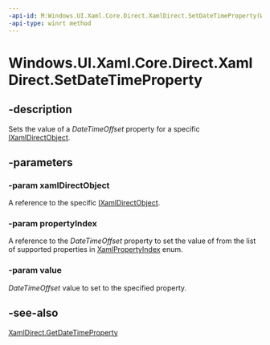 ```yaml
---
-api-id: M:Windows.UI.Xaml.Core.Direct.XamlDirect.SetDateTimeProperty(Windows.UI.Xaml.Core.Direct.IXamlDirectObject,Windows.UI.Xaml.Core.Direct.XamlPropertyIndex,Windows.Foundation.DateTime)
-api-type: winrt method
---
```


<!-- Method syntax.
public void XamlDirect.SetDateTimeProperty(IXamlDirectObject xamlDirectObject, XamlPropertyIndex propertyIndex, DateTime value)
-->

# Windows.UI.Xaml.Core.Direct.XamlDirect.SetDateTimeProperty

## -description
Sets the value of a _DateTimeOffset_ property for a specific [IXamlDirectObject](ixamldirectobject.md).

## -parameters
### -param xamlDirectObject
A reference to the specific [IXamlDirectObject](ixamldirectobject.md).

### -param propertyIndex
A reference to the _DateTimeOffset_ property to set the value of from the list of supported properties in [XamlPropertyIndex](xamlpropertyindex.md) enum.

### -param value
_DateTimeOffset_ value to set to the specified property.

## -see-also
[XamlDirect.GetDateTimeProperty](xamldirect_getdatetimeproperty_397002877.md)